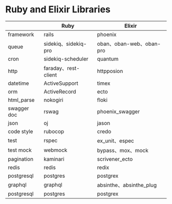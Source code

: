 # Ruby and Elixir Libraries

|  | Ruby | Elixir |
| --- | --- | --- |
| framework | rails | phoenix |
| queue | sidekiq、sidekiq-pro | oban、oban-web、oban-pro |
| cron | sidekiq-scheduler | quantum |
| http | faraday、rest-client | httpposion |
| datetime | ActiveSupport | timex |
| orm | ActiveRecord | ecto |
| html_parse | nokogiri | floki |
| swagger doc | rswag | phoenix_swagger |
| json | oj | jason |
| code style | rubocop | credo |
| test | rspec | ex_unit、espec |
| test mock | webmock | bypass、mox、mock |
| pagination | kaminari | scrivener_ecto |
| redis | redis | redix |
| postgresql | postgres | postgrex |
| graphql | graphql | absinthe、absinthe_plug |
| postgresql | postgres | postgrex |
